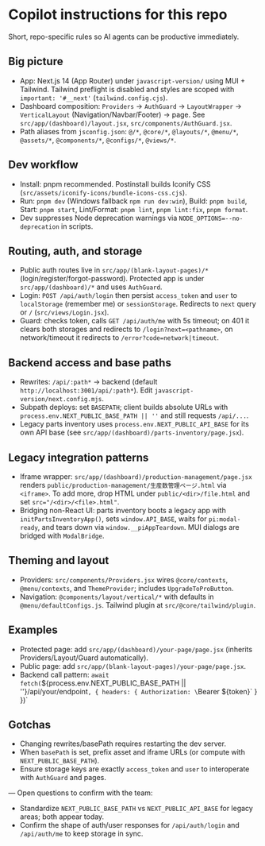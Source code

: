 # Copilot instructions for this repo

Short, repo-specific rules so AI agents can be productive immediately.

## Big picture
- App: Next.js 14 (App Router) under `javascript-version/` using MUI + Tailwind. Tailwind preflight is disabled and styles are scoped with `important: '#__next'` (`tailwind.config.cjs`).
- Dashboard composition: `Providers` → `AuthGuard` → `LayoutWrapper` → `VerticalLayout` (Navigation/Navbar/Footer) → page. See `src/app/(dashboard)/layout.jsx`, `src/components/AuthGuard.jsx`.
- Path aliases from `jsconfig.json`: `@/*`, `@core/*`, `@layouts/*`, `@menu/*`, `@assets/*`, `@components/*`, `@configs/*`, `@views/*`.

## Dev workflow
- Install: pnpm recommended. Postinstall builds Iconify CSS (`src/assets/iconify-icons/bundle-icons-css.cjs`).
- Run: `pnpm dev` (Windows fallback `npm run dev:win`), Build: `pnpm build`, Start: `pnpm start`, Lint/Format: `pnpm lint`, `pnpm lint:fix`, `pnpm format`.
- Dev suppresses Node deprecation warnings via `NODE_OPTIONS=--no-deprecation` in scripts.

## Routing, auth, and storage
- Public auth routes live in `src/app/(blank-layout-pages)/*` (login/register/forgot-password). Protected app is under `src/app/(dashboard)/*` and uses `AuthGuard`.
- Login: `POST /api/auth/login` then persist `access_token` and `user` to `localStorage` (remember me) or `sessionStorage`. Redirects to `next` query or `/` (`src/views/Login.jsx`).
- Guard: checks token, calls `GET /api/auth/me` with 5s timeout; on 401 it clears both storages and redirects to `/login?next=<pathname>`, on network/timeout it redirects to `/error?code=network|timeout`.

## Backend access and base paths
- Rewrites: `/api/:path*` → backend (default `http://localhost:3001/api/:path*`). Edit `javascript-version/next.config.mjs`.
- Subpath deploys: set `BASEPATH`; client builds absolute URLs with `process.env.NEXT_PUBLIC_BASE_PATH || ''` and still requests `/api/...`.
- Legacy parts inventory uses `process.env.NEXT_PUBLIC_API_BASE` for its own API base (see `src/app/(dashboard)/parts-inventory/page.jsx`).

## Legacy integration patterns
- Iframe wrapper: `src/app/(dashboard)/production-management/page.jsx` renders `public/production-management/生産数管理ページ.html` via `<iframe>`. To add more, drop HTML under `public/<dir>/file.html` and set `src="/<dir>/<file>.html"`.
- Bridging non-React UI: parts inventory boots a legacy app with `initPartsInventoryApp()`, sets `window.API_BASE`, waits for `pi:modal-ready`, and tears down via `window.__piAppTeardown`. MUI dialogs are bridged with `ModalBridge`.

## Theming and layout
- Providers: `src/components/Providers.jsx` wires `@core/contexts`, `@menu/contexts`, and `ThemeProvider`; includes `UpgradeToProButton`.
- Navigation: `@components/layout/vertical/*` with defaults in `@menu/defaultConfigs.js`. Tailwind plugin at `src/@core/tailwind/plugin`.

## Examples
- Protected page: add `src/app/(dashboard)/your-page/page.jsx` (inherits Providers/Layout/Guard automatically).
- Public page: add `src/app/(blank-layout-pages)/your-page/page.jsx`.
- Backend call pattern:
  `await fetch(`${process.env.NEXT_PUBLIC_BASE_PATH || ''}/api/your/endpoint`, { headers: { Authorization: \`Bearer ${token}\` } })`

## Gotchas
- Changing rewrites/basePath requires restarting the dev server.
- When `basePath` is set, prefix asset and iframe URLs (or compute with `NEXT_PUBLIC_BASE_PATH`).
- Ensure storage keys are exactly `access_token` and `user` to interoperate with `AuthGuard` and pages.

—
Open questions to confirm with the team:
- Standardize `NEXT_PUBLIC_BASE_PATH` vs `NEXT_PUBLIC_API_BASE` for legacy areas; both appear today.
- Confirm the shape of auth/user responses for `/api/auth/login` and `/api/auth/me` to keep storage in sync.